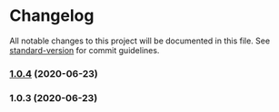 # Changelog

All notable changes to this project will be documented in this file. See [standard-version](https://github.com/conventional-changelog/standard-version) for commit guidelines.

### [1.0.4](https://github.com/jonataspinto/learning-react-components-library/compare/v1.0.3...v1.0.4) (2020-06-23)

### 1.0.3 (2020-06-23)
